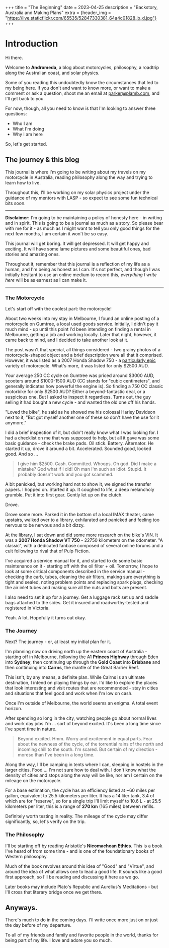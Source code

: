 +++
title = "The Beginning"
date = 2023-04-25
description = "Backstory, Australia and Making Plans"
extra = {header_img = "https://live.staticflickr.com/65535/52847330381_64a4c01828_b_d.jpg"}
+++

# Introduction

Hi there. 

Welcome to **Andromeda**, a blog about motorcycles, philosophy, a roadtrip along the Australian coast, and solar physics. 

Some of you reading this undoubtedly know the circumstances that led to my being here. If you don't and want to know more, or want to make a comment or ask a question, shoot me an email at [parker@plamb.com](mailto:parker@plamb.com), and I'll get back to you. 

For now, though, all you need to know is that I'm looking to answer three questions:

* Who I am
* What I'm doing
* Why I am here

So, let's get started. 

## The journey & this blog

This journal is where I'm going to be writing about my travels on my motorcycle in Australia, reading philosophy along the way and trying to learn how to live.

Throughout this, I'll be working on my solar physics project under the guidance of my mentors with LASP - so expect to see some fun technical bits soon.

---

**Disclaimer:** I'm going to be maintaining a policy of honesty here - in writing and in spirit. This is going to be a journal as much as a story. So please bear with me for it - as much as I might want to tell you only good things for the next few months, I am certain it won't be so easy. 

This journal will get boring. It will get depressed. It will get happy and exciting. It will have some lame pictures and some beautiful ones, bad stories and amazing ones. 

Throughout it, remember that this journal is a reflection of my life as a human, and I'm being as honest as I can. It's not perfect, and though I was initially hesitant to use an online medium to record this, *everything I write here* will be as earnest as I can make it. 

---

### The Motorcycle

Let's start off with the coolest part: the motorcycle! 

About two weeks into my stay in Melbourne, I found an online posting of a motorcycle on Gumtree, a local used goods service. Initially, I didn't pay it much mind - up until this point I'd been intending on finding a rental in Melbourne, getting a job and working locally. Later that night, however, it came back to mind, and I decided to take another look at it.

The post wasn't that special, all things considered - two grainy photos of a motorcycle-shaped object and a brief description were all that it comprised. However, it was listed as a 2007 Honda Shadow 750 - a [particularly epic](https://en.wikipedia.org/wiki/Honda_Shadow) variety of motorcycle. What's more, it was listed for only $2500 AUD. 

Your average 250 CC cycle on Gumtree was priced around $3000 AUD, scooters around $1000-1500 AUD (CC stands for "cubic centimeters", and generally indicates how powerful the engine is). So finding a 750 CC classic motorbike for only $2500 AUD? Either a beyond-fantastic deal, or a suspicious one. But I asked to inspect it regardless. Turns out, the guy selling it had bought a new cycle - and wanted the old one off his hands.

"Loved the bike", he said as he showed me his colossal Harley Davidson next to it, "But got myself another one of these so don't have the use for it anymore."

<div class="gallery">
    <a href="https://live.staticflickr.com/65535/52847330381_308a00d558_o_d.jpg" data-ngthumb="https://live.staticflickr.com/65535/52847330381_64a4c01828_c_d.jpg"></a>
</div>

I did a brief inspection of it, but didn't really know what I was looking for. I had a checklist on me that was supposed to help, but all it gave was some basic guidance - check the brake pads. Oil stick. Battery. Alternator. He started it up, drove it around a bit. Accelerated. Sounded good, looked good. And so ... 

> I give him $2500. Cash. Committed. Whoops. Oh god. Did I make a mistake? God what if I did! Oh man I'm such an idiot. Stupid. It probably doesn't work and you got scammed. 

A bit panicked, but working hard not to show it, we signed the transfer papers. I hopped on. Started it up. It coughed to life, a deep melancholy grumble. Put it into first gear. Gently let up on the clutch.

Drove. 

Drove some more. Parked it in the bottom of a local IMAX theater, came upstairs, walked over to a library, exhilarated and panicked and feeling too nervous to be nervous and a bit dizzy. 

At the library, I sat down and did some more research on the bike's VIN. It was a **2007 Honda Shadow VT 750** - 22750 kilometers on the odometer. "A classic", with a dedicated fanbase composed of several online forums and a cult following to rival that of Pulp Fiction. 

I've acquired a service manual for it, and started to do some basic maintenance on it - starting off with the oil filter + oil. Tomorrow, I hope to look at some critical components described in the service manual - checking the carb, tubes, cleaning the air filters, making sure everything is tight and sealed, noting problem points and replacing spark plugs, checking the air inlet tubes and making sure all the nuts and bolts are present.

I also need to set it up for a journey. Get a luggage rack set up and saddle bags attached to the sides. Get it insured and roadworthy-tested and registered in Victoria. 

Yeah. A lot. Hopefully it turns out okay. 

### The Journey

Next? The journey - or, at least my initial plan for it. 

I'm planning now on driving north up the eastern coast of Australia - starting off in Melbourne, following the A1 **Princes Highway** through Eden into **Sydney**, then continuing up through the **Gold Coast** into **Brisbane** and then continuing into **Cairns**, the mantle of the Great Barrier Reef.

<div class="gallery">
    <a href="https://live.staticflickr.com/65535/52855203344_bf7d08c7be_o_d.png" data-ngthumb="https://live.staticflickr.com/65535/52855203344_56c89b33ec_c_d.jpg"></a>
</div>

This isn't, by any means, a definite plan. While Cairns is an ultimate destination, I intend on playing things by ear. I'd like to explore the places that look interesting and visit routes that are recommended - stay in cities and situations that feel good and work when I'm low on cash. 

Once I'm outside of Melbourne, the world seems an enigma. A total event horizon. 

After spending so long in the city, watching people go about normal lives and work day jobs I'm ... sort of beyond excited. It's been a long time since I've spent time in nature. 

> Beyond excited. Hmm. Worry and excitement in equal parts. Fear about the newness of the cycle, of the torrential rains of the north and incoming chill to the south. I'm scared. But certain of my direction - moreso than I've been in a long time. 

Along the way, I'll be camping in tents where I can, sleeping in hostels in the larger cities. Food ... I'm not sure how to deal with. I don't know what the density of cities and stops along the way will be like, nor am I certain on the mileage on the motorcycle. 

For a base estimation, the cycle has an efficiency listed at ~60 miles per gallon, equivalent to 25.5 kilometers per liter. It has a 14 liter tank, 3.4 of which are for "reserve", so for a single trip I'll limit myself to 10.6 L - at 25.5 kilometers per liter, this is a range of **270 km** (165 miles) between refills. 

Definitely worth testing in reality. The mileage of the cycle may differ significantly, so, let's verify on the trip. 

### The Philosophy

I'll be starting off by reading Aristotle's **Nicomachean Ethics**. This is a book I've heard of from some time - and is one of the foundationary books of Western philosophy.

Much of the book revolves around this idea of "Good" and "Virtue", and around the idea of what allows one to lead a good life. It sounds like a good first approach, so I'll be reading and discussing it here as we go. 

Later books may include Plato's Republic and Aurelius's Meditations - but I'll cross that literary bridge once we get there. 

## Anyways. 

There's much to do in the coming days. I'll write once more just on or just the day before of my departure. 

To all of my friends and family and favorite people in the world, thanks for being part of my life. I love and adore you so much. 